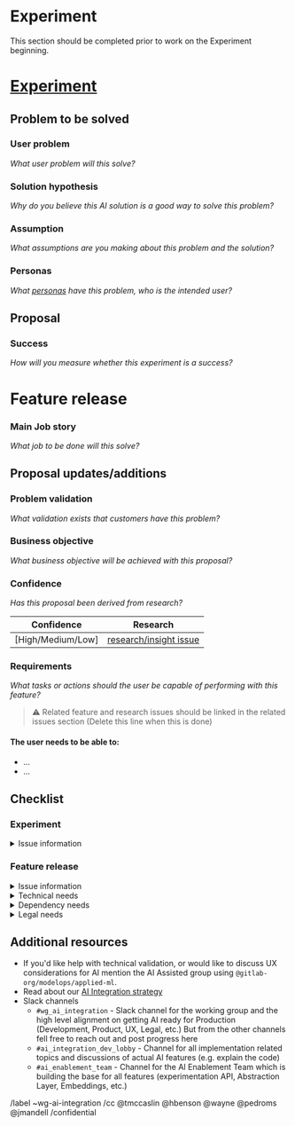 <!--
HOW TO USE THIS TEMPLATE
To propose an AI experiment, focus on completing the “Experiment” section first. As you refine the idea and gather feedback on your experiment, use the “Feature release” section to define how it will evolve as a Beta or GA capability. It's important that we link experiment to feature release. Feel free to add sections, but keep the existing ones.

You can choose how to get started with this template. For example, the proposal can start as an issue, and then be promoted to an epic to house all the work related to the experiment/prototype and feature release. If you prefer to start with an epic, you have to manually apply the proposal template. Regardless, if the experiment is eventually prioritized for development, the template content will need to appear in a top-level epic so it can be tracked alongside other prioritized AI experiments.

TITLE FORMAT
🤖 [AI Proposal] {Need/outcome} {Beneficiary} {Job/Small Job}

The title should be something that is easily understood that quickly communicates the intent of the project allowing team members to easily understand and recognize the expected work that will be done. A proposal title should combine the beneficiary of the feature/UI, the job it will allow them to accomplish (see https://about.gitlab.com/handbook/product/ux/jobs-to-be-done/#how-to-write-a-jtbd), and their expected outcome when the work is delivered. Well-defined statements are concise without sacrificing the substance of the proposal so that anyone can understand it at a glance. (e.g. {Reduce the effort} {for security teams} {when prioritizing business-critical risks in their assets}).
-->

# Experiment

This section should be completed prior to work on the Experiment beginning.

# [Experiment](https://docs.gitlab.com/ee/policy/alpha-beta-support.html#experiment)

##  Problem to be solved

### User problem
_What user problem will this solve?_

### Solution hypothesis
_Why do you believe this AI solution is a good way to solve this problem?_

### Assumption
_What assumptions are you making about this problem and the solution?_

### Personas
_What [personas](https://about.gitlab.com/handbook/product/personas/#list-of-user-personas) have this problem, who is the intended user?_

## Proposal
<!-- Explain the proposed changes, including details around usage and business drivers. -->

### Success
_How will you measure whether this experiment is a success?_


# Feature release
<!-- DO NOT REMOVE THIS SECTION
Although the initial focus is on the “Experiment” section, do not remove this “Feature release” section. It's important that we link experiment to feature release. Fill this section as you progress.
-->
### Main Job story
_What job to be done will this solve?_
<!-- What is the [Main Job story](https://about.gitlab.com/handbook/product/ux/jobs-to-be-done/#how-to-write-a-jtbd) that this proposal was derived from? (e.g. When I am on triage rotation, I want to address all the business-critical risks in my assets, So I can minimize the likelihood of my organization being compromised by a security breach.) -->

## Proposal updates/additions
<!-- Explain any changes or updates to the original proposal from the experiment, including details around usage, business drivers, and reasonings that drove the updates/additions. -->

### Problem validation
_What validation exists that customers have this problem?_

### Business objective
_What business objective will be achieved with this proposal?_
<!-- Objectives (from a business point of view) that will be achieved upon completion. (For instance, Increase engagement by making the experience efficient while reducing the chances of users overlooking high-priority items. -->

### Confidence
_Has this proposal been derived from research?_
<!-- How well do we understand the user's problem and their need? Refer to https://about.gitlab.com/handbook/product/ux/product-design/ux-roadmaps/#confidence to assess confidence -->

| Confidence        | Research                       |
| ----------------- | ------------------------------ |
| [High/Medium/Low] | [research/insight issue](Link) |

### Requirements
_What tasks or actions should the user be capable of performing with this feature?_
<!-- Requirements can be taken from existing features or design issues used to build this proposal. Any related issues should be linked with this issue in the Feature/solution issues section below. They are more granular validated needs, goals, and additional details that the proposal encompasses. -->

> ⚠️ Related feature and research issues should be linked in the related issues section (Delete this line when this is done)

#### The user needs to be able to:
- ...
- ...

## Checklist

### Experiment
<details> <summary> Issue information </summary>

- [ ] Add information to the issue body about:
    - [ ] The user problem being solved
    - [ ] Your assumptions
    - [ ] Who it's for, list of personas impacted
    - [ ] Your proposal
- [ ] Add relevant designs to the Design Management area of the issue if available
- [ ] Confirm that an unexpected outage of this feature will not negatively impact the application or other features
- [ ] Add a feature flag so that this feature can be quickly disabled if/when needed
- [ ] If this experiment introduces a new service or data store, ensure it is not processing or storing [red data](https://about.gitlab.com/handbook/security/data-classification-standard.html#data-classification-levels) without a security and if needed legal review
  - *NOTE*: We recommend using one of the already adopted models or data stores. If you need to use something else, be aware that using other models or data stores will require additional review during the feature stage for operational fitness and compliance.
- [ ] Ensure this issue has the ~wg-ai-integration label to ensure visibility to various teams working on this

</details>

### Feature release
<details> <summary> Issue information </summary>

- [ ] Add information to the issue body about:
    - [ ] Your proposal
    - [ ] The Job Statement it's expected to satisfy
    - [ ] Details about the user problem and provide any research or problem validation
    - [ ] List the personas impacted by the proposal.
- [ ] Add all relevant solution validation issues to the Linked items section that shows this proposal will solve the customer problem, or details explaining why it's not possible to provide that validation.
- [ ] Add relevant designs to the Design Management area of the issue.
- [ ] You have adhered to our [Definition of Done](https://docs.gitlab.com/ee/development/contributing/merge_request_workflow.html#definition-of-done) standards
- [ ] Ensure this issue has the ~wg-ai-integration label to ensure visibility to various teams working on this

</details>

<details> <summary> Technical needs </summary>

- [ ] Please consider the operational aspects of the feature you are creating. A list of things to think about is in: https://gitlab.com/gitlab-org/gitlab/-/issues/403859. We will be improving this process in the future: https://gitlab.com/gitlab-org/gitlab/-/merge_requests/117637#note_1353253349. 

1. Work estimate and skills needs to build an ML viable feature: To build any ML feature depending on the work, there are many personas that contribute including, Data Scientist, NLP engineer, ML Engineer, MLOps Engineer, ML Infra engineers, and Fullstack engineer to integrate the ML Services with Gitlab. Post-prototype we would assess the skills needed to build a production-grade ML feature for the prototype.
2. Data Limitation: We would like to upfront validate if we have viable data for the feature including whether we can use the DataOps pipeline of ModelOps or create a custom one. We would want to understand the training data, test data, and feedback data to dial up the accuracy and the limitations of the data.
3. Model Limitation: We would want to understand if we can use an open-source pre-trained model, tune and customize it or start a model from scratch as well. Further, we would assess based on the ModelOps model evaluation framework which would be the right model to use based on the use case.
4. Cost, Scalability, Reliability: We would want to estimate the cost of hosting, serving, inference of the model, and the full end-to-end infrastructure including monitoring and observability.
5. Legal and Ethical Framework: We would want to align with legal and ethical framework like any other ModelOps features to cover across the nine principles of responsible ML and any legal support needed.

</details>

<details> <summary> Dependency needs </summary>

- [ ] Please consider the operational aspects of the service you are creating. A list of things to think about is in: https://gitlab.com/gitlab-org/gitlab/-/issues/403859. We will be improving this process in the future: https://gitlab.com/gitlab-org/gitlab/-/merge_requests/117637#note_1353253349. 

</details>

<details> <summary> Legal needs </summary>

- [ ]  TBD

</details>

## Additional resources
- If you'd like help with technical validation, or would like to discuss UX considerations for AI mention the AI Assisted group using `@gitlab-org/modelops/applied-ml`.
- Read about our [AI Integration strategy](https://internal-handbook.gitlab.io/handbook/product/ai-strategy/ai-integration-effort/)
- Slack channels
    - `#wg_ai_integration` - Slack channel for the working group and the high level alignment on getting AI ready for Production (Development, Product, UX, Legal, etc.) But from the other channels fell free to reach out and post progress here
    - `#ai_integration_dev_lobby` - Channel for all implementation related topics and discussions of actual AI features (e.g. explain the code)
    - `#ai_enablement_team` - Channel for the AI Enablement Team which is building the base for all features (experimentation API, Abstraction Layer, Embeddings, etc.)


/label ~wg-ai-integration
/cc @tmccaslin @hbenson @wayne @pedroms @jmandell
/confidential
